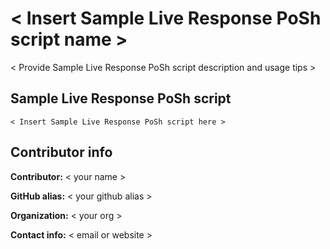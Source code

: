 
# < Insert Sample Live Response PoSh script name >

< Provide Sample Live Response PoSh script description and usage tips >

## Sample Live Response PoSh script

```
< Insert Sample Live Response PoSh script here >
```


## Contributor info

**Contributor:** < your name >

**GitHub alias:** < your github alias >

**Organization:** < your org >

**Contact info:** < email or website >
